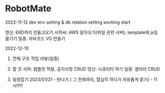 # RobotMate

2022-11-12 dev env setting & db relation setting working start 

영신: ERD까지 만들고오기
서하씨: AWS 알아오기(파일 관련 서버), template에 js등 옮기기
일중: 자바코드 VO 만들기

2022-12-10

1. 전체 구조 작업 리뷰(일중)

2. 할 것
   서하: 템플릿 적용, 공지사항 CRUD 
   영신: 시큐리티 하기 
   일중: 갤러리 CRUD 
 
3. 일정잡기
   2023/01/21 - 만나기 ( 그 전에까지, 열심히 하다가 자유롭게 묻기)  - 11시!!!!!
